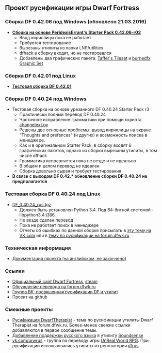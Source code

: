 ## Проект русификации игры Dwarf Fortress

### Сборка DF 0.42.06 под Windows (обновлено 21.03.2016)

- [**Сборка на основе PeridexisErrant's Starter Pack 0.42.06-r02**](https://bitbucket.org/dfint/downloads/downloads/PeridexisErrants_Starter_Pack_0.42.06-r02-ru21.03.2016.7z)
  - Ввод кириллицы пока не работает
  - Требуется тестирование
  - Вырезаны утилиты из папки LNP/utilities
  - dfhack в сборку входит, но не тестировался
  - Добавлены два графических пакета: [Taffer's Tileset](http://www.bay12forums.com/smf/index.php?topic=107924.0) и [burnedfx Graphic Set](http://www.bay12forums.com/smf/index.php?topic=143588.0)

### Сборка DF 0.42.01 под Linux

- **[Тестовая сборка DF 0.42.01](https://bitbucket.org/dfint/downloads/downloads/df_linux_sborka_42_01.tar.gz)**

### Cборка DF 0.40.24 под Windows

- Тестовая сборка на основе урезанного DF 0.40.24 Starter Pack r3
  - Практически полный перевод DF 0.40.24
  - Частичное исправление грамматики при помощи скрипта [changetext.py](https://github.com/dfint/changetextpy_script)
  - Решены две основные проблемы: вывод кириллицы на экране "Thoughts and prefences" (и других) и возможность поиска в менеджере.
  - Как и в оригинальном Starter Pack, в сборку входят 6 графических пакетов, однако из сборки вырезаны утилиты, в том числе dfhack
  - Грамматика исправляется пока не везде и не идеально
  - В общем и целом перевод не идеален
  - Сборка довольно сырая и требует тестирования
- **В связи с выходом DF 0.42.\* обновление сборки DF 0.40.24 не предполагается**

### Тестовая сборка DF 0.40.24 под Linux

- [DF_0.40.24_rus.tgz](https://bitbucket.org/dfint/downloads/downloads/DF_0.40.24_rus.tgz)
  - Должен быть установлен Python 3.4. Под 64-битной системой - libpython3.4:i386.
  - Не везде сделан перевод
  - Пока не работает поиск в менеджере
  - Отчеты об ошибках по данной сборке присылать в [эту тему на VK.com](https://vk.com/topic-50714193_32083974) или в [тему по русификации на forum.dfwk.ru](http://forum.dfwk.ru/index.php?topic=204.msg40943#new)

### Техническая информация

- [Документация проекта (на английском, не закончено)](https://github.com/dfint/dfint-docs/wiki)

### Ссылки

- [Официальный сайт Dwarf Fortress](https://bay12games.com/dwarves/), [steam](https://store.steampowered.com/app/975370/Dwarf_Fortress/)
- [Обсуждение перевода на forum.dfwk.ru](http://forum.dfwk.ru/index.php/topic,204.0.html)
- [Группа ВК, посвященная русификации DF и утилит](https://vk.com/dfrus)
- [Проект на github](https://github.com/dfint)

### Смежные проекты

- [Русификация DwarfTherapist](http://forum.dfwk.ru/index.php/topic,1201.0.html) - тема по русификации утилиты Dwarf Therapist на forum.dfwk.ru. Более-менее свежие ссылки добавляются в первое сообщение темы.
- [Добавление поддержки русского языка](https://github.com/dfint/soundsense-rus) в утилиту [Soundsense](http://dfwk.ru/SoundSense)
- [vk.com/urwrus](https://vk.com/urwrus) - группа по переводу игры [UnReal World RPG](https://store.steampowered.com/app/351700/UnReal_World/). При русификации использовались утилиты из репозитория [dfrus](https://github.com/dfint/dfrus).
